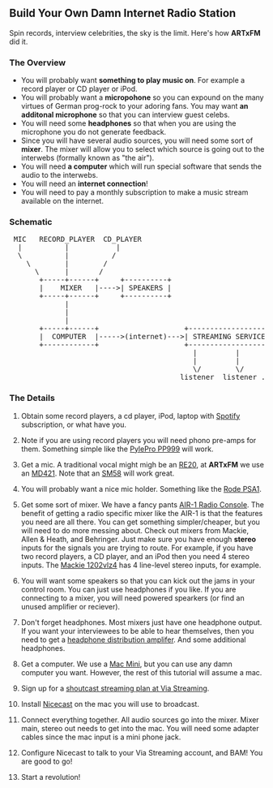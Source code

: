 

## Build Your Own Damn Internet Radio Station

Spin records, interview celebrities, the sky is the limit.  Here's how
**ARTxFM** did it.

### The Overview

* You will probably want **something to play music on**. For example a
  record player or CD player or iPod.
* You will probably want a **micropohone** so you can expound on the many
  virtues of German prog-rock to your adoring fans.  You may want **an
  additonal microphone** so that you can interview guest celebs.
* You will need some **headphones** so that when you are using the
  microphone you do not generate feedback.
* Since you will have several audio sources, you will need some sort of
  **mixer**. The mixer will allow you to select which source is going out to
  the interwebs (formally known as "the air").
* You will need **a computer** which will run special software that sends
  the audio to the interwebs.
* You will need an **internet connection**!
* You will need to pay a monthly subscription to make a music stream
  available on the internet.

### Schematic

<pre>
 MIC   RECORD_PLAYER  CD_PLAYER
  |          |           |
  \          |          /
    \        |        /
      \      |       /
       +-----+------+     +----------+
       |    MIXER   |---->| SPEAKERS |
       +-----+------+     +----------+
             |
             |
             |
       +-----+------+                    +-------------------+
       |  COMPUTER  |----->(internet)--->| STREAMING SERVICE |
       +------------+                    +-------------------+
                                           |         |      
                                           |         |       
                                           \/        \/    
                                        listener  listener ...
</pre>


### The Details

1.  Obtain some record players, a cd player, iPod, laptop with
[Spotify](http://spotify.com) subscription, or what have you.

2. Note if you are using record players you will need phono pre-amps for
them.  Something simple like the
[PylePro PP999](http://www.amazon.com/Pyle-PP999-Phono-Turntable-Pre-Amp/dp/B00025742A#)
will work.

3. Get a mic. A traditional vocal might migh be an
[RE20](http://www.sweetwater.com/store/detail/RE20/), at **ARTxFM** we
use an [MD421](http://www.sweetwater.com/store/detail/MD421). Note that
an [SM58](http://www.sweetwater.com/store/detail/SM58) will work great.

4. You will probably want a nice mic holder. Something like the
[Rode PSA1](http://www.sweetwater.com/store/detail/PSA1Rode).

2.  Get some sort of mixer. We have a fancy pants
[AIR-1 Radio Console](http://www.audioartsengineering.com/index.php/air-1-radio-console-overview). The
benefit of getting a radio specific mixer like the AIR-1 is that the
features you need are all there.  You can get something simpler/cheaper,
but you will need to do more messing about.  Check out mixers from
Mackie, Allen & Heath, and Behringer.  Just make sure you have enough
**stereo** inputs for the signals you are trying to route. For example,
if you have two record players, a CD player, and an iPod then you need 4
stereo inputs.  The
[Mackie 1202vlz4](http://www.sweetwater.com/store/detail/1202VLZ4) has 4
line-level stereo inputs, for example.

3. You will want some speakers so that you can kick out the jams in your
control room. You can just use headphones if you like. If you are
connecting to a mixer, you will need powered spearkers (or find an
unused amplifier or reciever).

4. Don't forget headphones.  Most mixers just have one headphone
output. If you want your interviewees to be able to hear themselves,
then you need to get a [headphone distribution amplifer](http://www.bhphotovideo.com/c/product/373745-REG/Behringer_HA400_HA_400_Headphone.html/prm/alsVwDtl). And some additional headphones.

2.  Get a computer. We use a [Mac Mini](http://www.apple.com/mac-mini/),
but you can use any damn computer you want.  However, the rest of this
tutorial will assume a mac.

3.  Sign up for a [shoutcast streaming plan at Via Streaming](http://www.viastreaming.com/shoutcast).

4. Install [Nicecast](https://www.rogueamoeba.com/nicecast/) on the mac
you will use to broadcast.

5. Connect everything together. All audio sources go into the
mixer. Mixer main, stereo out needs to get into the mac. You will need
some adapter cables since the mac input is a mini phone jack.

6. Configure Nicecast to talk to your Via Streaming account, and BAM!
You are good to go!

7. Start a revolution!

